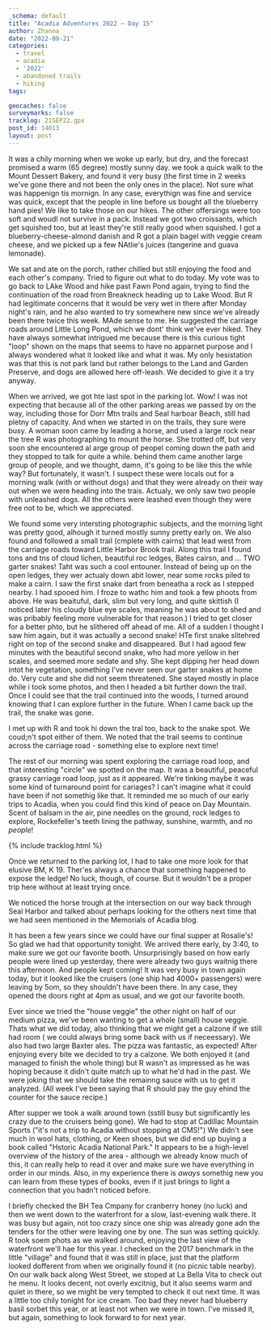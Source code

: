 ```yaml
---
_schema: default
title: "Acadia Adventures 2022 – Day 15"
author: Zhanna
date: "2022-09-21"
categories: 
  - travel
  - acadia
  - '2022'
  - abandoned trails
  - hiking
tags:

geocaches: false
surveymarks: false
tracklog: 21SEP22.gpx
post_id: 14013
layout: post  
---
```


It was a chily morning when we woke up early, but dry, and the forecast promised a warm (65 degree) mostly sunny day. we took a quick walk to the Mount Dessert Bakery, and found it very busy (the first time in 2 weeks we've gone there and not been the only ones in the place).  Not sure what was happenign tis mornign. In any case, everythign was fine and service was quick, except that the people in line before us bought all the blueberry hand pies! We like to take those on our hikes. The other offersings were too soft and woudl not survive in a pack. Instead we got two croissants, which get squished too, but at least they're still really good when squished. I got a blueberry-cheese-almond danish and R got a plain bagel with veggie cream cheese, and we picked up a few NAtlie's juices (tangerine and guava lemonade).

We sat and ate on the porch, rather chilled but still enjoying the food and each other's company. Tried to figure out what to do today. My vote was to go back to LAke Wood and hike past Fawn Pond again, trying to find the continuation of the road from Breakneck heading up to Lake Wood. But R had legitimate concerns that it would be very wet in there after Monday night's rain, and he also wanted to try somewhere new since we've already been there twice this week. MAde sense to me. He suggested the carriage roads around Little Long Pond, which we dont' think we've ever hiked. They have always somewhat intrigued me because there is this curious tight "loop" shown on the maps that seems to have no apparnet purpose and I always wondered what it looked like and what it was. My only hesistation was that this is not park land but rather belongs to the Land and Garden Preserve, and dogs are allowed here off-leash. We decided to give it a try anyway.

When we arrived, we got hte last spot in the parking lot. Wow! I was not expecting that because all of the other parking areas we passed by on the way, including those for Dorr Mtn trails and Seal harboar Beach, still had pletny of capacity. And when we started in on the trails, they sure were busy. A woman soon came by leading a horse, and used a large rock near the tree R was photographing to mount the horse. She trotted off, but very soon she encountered al arge group of peopel coming down the path and they stopped to talk for quite a while. behind them came another large group of people, and we thought, damn, it's going to be like this the whle way? But fortunately, it wasn't. I suspect these were locals out for a morning walk (with or without dogs) and that they were already on their way out when we were heading into the trais. Actualy, we only saw two people with unleashed dogs. All the others were leashed even though they were free not to be, which we appreciated.

We found some very intersting photographic subjects, and the morning light was pretty good, alhough it turned mostly sunny pretty early on. We also found and followed a small trail (cmplete with cairns) that lead west from the carriage roads toward Little Harbor Brook trail. Along this trail I found tons and tns of cloud lichen, beautiful roc ledges, Bates cairsn, and ... TWO garter snakes! Taht was such a cool entouner. Instead of being up on the open ledges, they wer actualy down abit lower, near some rocks piled to make a cairn. I saw the first snake dart from beneatha a rock as I stepped nearby. I had spooed him. I froze to wathc him and took a few phoots from above. He was beaituful, dark, slim but very long, and quite skittish (I noticed later his cloudy blue eye scales, meaning he was about to shed and was pribably feeling more vulnerable for that reason.) I tried to get closer for a better phto, but he slithered off ahead of me. All of a sudden I thought I saw him again, but it was actually a second snake! HTe first snake slitehred right on top of the second snake and disappeared. But I had agood few minutes with the beautiful second snake, who had more yellow in her scales, and seemed more sedate and shy. She kept dipping her head down intot he vegetation, something I've never seen our garter snakes at home do. Very cute and she did not seem threatened. She stayed mostly in place while i took some photos, and then I headed a bit further down the trail. Once I could see that the trail continued into the woods, I turned around knowing that I can explore further in the future. When I came back up the trail, the snake was gone. 

I met up with R and took hi down the tral too, back to the snake spot. We coud;n't spot either of them. We noted that the trail seems to continue across the carriage road - something else to explore next time!

The rest of our morning was spent exploring the carriage road loop, and that interesting "circle" we spotted on the map. It was a beautiful, peaceful grassy carriage road loop, just as it appeared. We're tinking maybe it was some kind of turnaround point for cariages? I can't imagine what it could have been if not somethig like that. It reminded me so much of our early trips to Acadia, when you could find this kind of peace on Day Mountain. Scent of balsam in the air, pine needles on the ground, rock ledges to explore, Rockefeller's teeth lining the pathway, sunshine, warmth, and _no people_!

{% include tracklog.html %}

Once we returned to the parking lot, I had to take one more look for that elusive BM, K 19. Ther'es always a chance that something happened to expose the ledge! No luck, though, of course. But it wouldn't be a proper trip here without at least trying once.

We noticed the horse trough at the intersection on our way back through Seal Harbor and talked about perhaps looking for the others next time that we had seen mentioned in the Memorials of Acadia blog.

It has been a few years since we could have our final supper at Rosalie's! So glad we had that opportunity tonight. We arrived there early, by 3:40, to make sure we got our favorite booth. Unsurprisingly based on how early people were lined up yesterday, there were already two guys waitnig there this afternoon. And people kept coming! It was very busy in town again today, but it looked like the cruisers (one ship had 4000+ passengers) were leaving by 5om, so they shouldn't have been there. In any case, they opened the doors right at 4pm as usual, and we got our favorite booth. 

Ever since we tried the "house veggie" the other night on half of our medium pizza, we've been wanting to get a whole (small) house veggie. Thats what we did today, also thinking that we might get a calzone if we still had room ( we could always bring some back with us if neceessary). We also had two large Baxter ales. The pizza was fantastic, as expected! After enjoying every bite we decided to try a calzone. We both enjoyed it (and managed to finish the whole thing) but R wasn't as impressed as he was hoping because it didn't quite match up to what he'd had in the past. We were joking that we should take the remainng sauce with us to get it analyzed. (All week I've been saying that R should pay the guy ehind the counter for the sauce recipe.) 

After supper we took a walk around town (sstill busy but significantly les crazy due to the cruisers being gone). We had to stop at Cadillac Mountain Sports ("it's not a trip to Acadia without stopping at CMS!") We didn't see much in wool hats, clothing, or Keen shoes, but we did end up buying a book called "Hstoric Acadia National Park." It appears to be a high-level overview of the history of the area - although we already know much of this, it can really help to read it over and make sure we have everything in order in our minds. Also, in my experience there is _aways_ somethig new you can learn from these types of books, even if it just brings to light a connection that you hadn't noticed before.

I briefly checked the BH Tea Cmpany for cranberry honey (no luck) and then we went down to the waterfront for a slow, last-evening walk there. It was busy but again, not too crazy since one ship was already gone adn the tenders for the other were leaving one by one.  The sun was setting quickly. R took soem phots as we walked around, enjoying the last view of the waterfront we'll hae for this year. I checked on the 2017 benchmark in the little "village" and found that it was still in place, just that the platform looked dofferent from when we originally found it (no picnic table nearby). On our walk back along West Street, we stoped at La Bella Vita to check out he menu. It looks decent, not overly excitnig, but it also seems warm and quiet in there, so we might be very tempted to check it out next time. It was a little too chily tonight for ice cream. Too bad they never had blueberry basil sorbet this year, or at least not when we were in town. I've missed it, but again, something to look forward to for next year.
